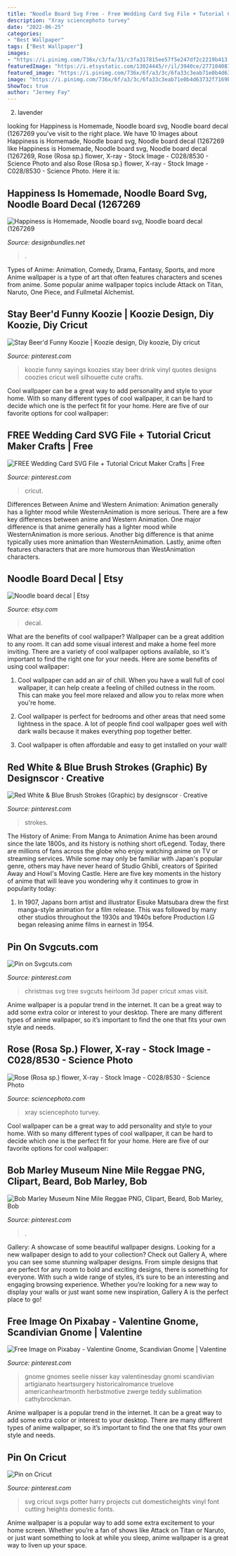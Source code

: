 ```yaml
---
title: "Noodle Board Svg Free - Free Wedding Card Svg File + Tutorial Cricut Maker Crafts"
description: "Xray sciencephoto turvey"
date: "2022-06-25"
categories:
- "Best Wallpaper"
tags: ["Best Wallpaper"]
images:
- "https://i.pinimg.com/736x/c3/fa/31/c3fa317815ee57f5e247df2c2219b413.jpg"
featuredImage: "https://i.etsystatic.com/13024445/r/il/3940ce/2771040816/il_570xN.2771040816_h2tv.jpg"
featured_image: "https://i.pinimg.com/736x/6f/a3/3c/6fa33c3eab71e0b4d63732f7169ba025.jpg"
image: "https://i.pinimg.com/736x/6f/a3/3c/6fa33c3eab71e0b4d63732f7169ba025.jpg"
ShowToc: true
author: "Jermey Fay"
---
```



2. lavender 

	

		
looking for Happiness is Homemade, Noodle board svg, Noodle board decal (1267269 you've visit to the right place. We have 10 Images about Happiness is Homemade, Noodle board svg, Noodle board decal (1267269 like Happiness is Homemade, Noodle board svg, Noodle board decal (1267269, Rose (Rosa sp.) flower, X-ray - Stock Image - C028/8530 - Science Photo and also Rose (Rosa sp.) flower, X-ray - Stock Image - C028/8530 - Science Photo. Here it is:
		
    
## Happiness Is Homemade, Noodle Board Svg, Noodle Board Decal (1267269

<img loading=lazy src="https://i.fbcd.co/products/pinterest/24a4fb9b57844447edf999509c98bc6107e95f763f6616b80a230dc6f85438ad.jpg" onerror="this.onerror=null;this.src='https://tse1.mm.bing.net/th?id=OIP.Or4EQjn9ohGwGcG0AmH2ugHaLH&amp;pid=15.1';" alt="Happiness is Homemade, Noodle board svg, Noodle board decal (1267269">

_Source: designbundles.net_

>. 

	

Types of Anime: Animation, Comedy, Drama, Fantasy, Sports, and more
Anime wallpaper is a type of art that often features characters and scenes from anime. Some popular anime wallpaper topics include Attack on Titan, Naruto, One Piece, and Fullmetal Alchemist.

    
## Stay Beer&#039;d Funny Koozie | Koozie Design, Diy Koozie, Diy Cricut

<img loading=lazy src="https://i.pinimg.com/736x/52/89/fe/5289fe074533ac250c6e782ce1c52ea0--koozie-ideas-funny-funny-koozies.jpg" onerror="this.onerror=null;this.src='https://tse4.mm.bing.net/th?id=OIP.NamQpLhxzQur6hkXAr1pIwHaLP&amp;pid=15.1';" alt="Stay Beer&#039;d Funny Koozie | Koozie design, Diy koozie, Diy cricut">

_Source: pinterest.com_

>koozie funny sayings koozies stay beer drink vinyl quotes designs coozies cricut well silhouette cute crafts. 

	

Cool wallpaper can be a great way to add personality and style to your home. With so many different types of cool wallpaper, it can be hard to decide which one is the perfect fit for your home. Here are five of our favorite options for cool wallpaper: 

    
## FREE Wedding Card SVG File + Tutorial Cricut Maker Crafts | Free

<img loading=lazy src="https://i.pinimg.com/736x/1c/c2/eb/1cc2eb72adfd0d819936fa1bd1cf59cf.jpg" onerror="this.onerror=null;this.src='https://tse3.mm.bing.net/th?id=OIP.T9PB-LFDWMY0mGDIzAOrTAHaKt&amp;pid=15.1';" alt="FREE Wedding Card SVG File + Tutorial Cricut Maker Crafts | Free">

_Source: pinterest.com_

>cricut. 

	

Differences Between Anime and Western Animation: Animation generally has a lighter mood while WesternAnimation is more serious.
There are a few key differences between anime and Western Animation. One major difference is that anime generally has a lighter mood while WesternAnimation is more serious. Another big difference is that anime typically uses more animation than WesternAnimation. Lastly, anime often features characters that are more humorous than WestAnimation characters.

    
## Noodle Board Decal | Etsy

<img loading=lazy src="https://i.etsystatic.com/13024445/r/il/3940ce/2771040816/il_570xN.2771040816_h2tv.jpg" onerror="this.onerror=null;this.src='https://tse4.mm.bing.net/th?id=OIP.yWKTMvoBkFzCxFHtUB01ewHaIm&amp;pid=15.1';" alt="Noodle board decal | Etsy">

_Source: etsy.com_

>decal. 

	

What are the benefits of cool wallpaper?
Wallpaper can be a great addition to any room. It can add some visual interest and make a home feel more inviting. There are a variety of cool wallpaper options available, so it's important to find the right one for your needs. Here are some benefits of using cool wallpaper: 
1. Cool wallpaper can add an air of chill. When you have a wall full of cool wallpaper, it can help create a feeling of chilled outness in the room. This can make you feel more relaxed and allow you to relax more when you're home. 

2. Cool wallpaper is perfect for bedrooms and other areas that need some lightness in the space. A lot of people find cool wallpaper goes well with dark walls because it makes everything pop together better. 

3. Cool wallpaper is often affordable and easy to get installed on your wall!

    
## Red White &amp; Blue Brush Strokes (Graphic) By Designscor · Creative

<img loading=lazy src="https://i.pinimg.com/736x/6f/a3/3c/6fa33c3eab71e0b4d63732f7169ba025.jpg" onerror="this.onerror=null;this.src='https://tse1.mm.bing.net/th?id=OIP.hwYOuT9INU6GUgYHqcc7UwHaE7&amp;pid=15.1';" alt="Red White &amp; Blue Brush Strokes (Graphic) by designscor · Creative">

_Source: pinterest.com_

>strokes. 

	

The History of Anime: From Manga to Animation
Anime has been around since the late 1800s, and its history is nothing short ofLegend. Today, there are millions of fans across the globe who enjoy watching anime on TV or streaming services. While some may only be familiar with Japan's popular genre, others may have never heard of Studio Ghibli, creators of Spirited Away and Howl's Moving Castle. Here are five key moments in the history of anime that will leave you wondering why it continues to grow in popularity today:
1) In 1907, Japans born artist and illustrator Eisuke Matsubara drew the first manga-style animation for a film release. This was followed by many other studios throughout the 1930s and 1940s before Production I.G began releasing anime films in earnest in 1954.

    
## Pin On Svgcuts.com

<img loading=lazy src="https://i.pinimg.com/736x/71/bc/c3/71bcc34f25e82239846bf2f955d9659e.jpg" onerror="this.onerror=null;this.src='https://tse1.mm.bing.net/th?id=OIP.3-dKa3P5TByadzlIL9hkogHaKX&amp;pid=15.1';" alt="Pin on Svgcuts.com">

_Source: pinterest.com_

>christmas svg tree svgcuts heirloom 3d paper cricut xmas visit. 

	

Anime wallpaper is a popular trend in the internet. It can be a great way to add some extra color or interest to your desktop. There are many different types of anime wallpaper, so it’s important to find the one that fits your own style and needs.

    
## Rose (Rosa Sp.) Flower, X-ray - Stock Image - C028/8530 - Science Photo

<img loading=lazy src="https://media.sciencephoto.com/image/c0288530/800wm/C0288530-Rose_Rosa_sp_flower,_X-ray.jpg" onerror="this.onerror=null;this.src='https://tse1.mm.bing.net/th?id=OIP.eN6faUXLDhFSdK4wXilqKAHaLn&amp;pid=15.1';" alt="Rose (Rosa sp.) flower, X-ray - Stock Image - C028/8530 - Science Photo">

_Source: sciencephoto.com_

>xray sciencephoto turvey. 

	

Cool wallpaper can be a great way to add personality and style to your home. With so many different types of cool wallpaper, it can be hard to decide which one is the perfect fit for your home. Here are five of our favorite options for cool wallpaper: 

    
## Bob Marley Museum Nine Mile Reggae PNG, Clipart, Beard, Bob Marley, Bob

<img loading=lazy src="https://i.pinimg.com/736x/5a/1f/ef/5a1fef41ca6094bcf0315c05c3740f99.jpg" onerror="this.onerror=null;this.src='https://tse3.mm.bing.net/th?id=OIP.JzyeFKcKgyyYWua6peK6ogHaKc&amp;pid=15.1';" alt="Bob Marley Museum Nine Mile Reggae PNG, Clipart, Beard, Bob Marley, Bob">

_Source: pinterest.com_

>. 

	

Gallery: A showcase of some beautiful wallpaper designs.
Looking for a new wallpaper design to add to your collection? Check out Gallery A, where you can see some stunning wallpaper designs. From simple designs that are perfect for any room to bold and exciting designs, there is something for everyone. With such a wide range of styles, it’s sure to be an interesting and engaging browsing experience. Whether you’re looking for a new way to display your walls or just want some new inspiration, Gallery A is the perfect place to go!





	
	
    
## Free Image On Pixabay - Valentine Gnome, Scandivian Gnome | Valentine

<img loading=lazy src="https://i.pinimg.com/736x/c3/fa/31/c3fa317815ee57f5e247df2c2219b413.jpg" onerror="this.onerror=null;this.src='https://tse1.mm.bing.net/th?id=OIP.ucy7DQKJELVXx-aBHWZo1wHaKV&amp;pid=15.1';" alt="Free Image on Pixabay - Valentine Gnome, Scandivian Gnome | Valentine">

_Source: pinterest.com_

>gnome gnomes seelie nisser kay valentinesday gnomi scandivian artigianato heartsurgery historicalromance truelove americanheartmonth herbstmotive zwerge teddy sublimation cathybrockman. 

	

Anime wallpaper is a popular trend in the internet. It can be a great way to add some extra color or interest to your desktop. There are many different types of anime wallpaper, so it’s important to find the one that fits your own style and needs.

    
## Pin On Cricut

<img loading=lazy src="https://i.pinimg.com/736x/be/19/50/be195061bf2e080e358554e54c9e2b8f.jpg" onerror="this.onerror=null;this.src='https://tse3.mm.bing.net/th?id=OIP.ll62VKp8vkePR71ynZ5L1wHaLD&amp;pid=15.1';" alt="Pin on Cricut">

_Source: pinterest.com_

>svg cricut svgs potter harry projects cut domesticheights vinyl font cutting heights domestic fonts. 

	

Anime wallpaper is a popular way to add some extra excitement to your home screen. Whether you’re a fan of shows like Attack on Titan or Naruto, or just want something to look at while you sleep, anime wallpaper is a great way to liven up your space.

